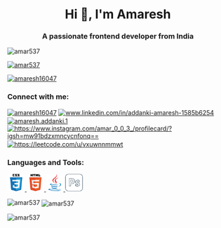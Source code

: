 <h1 align="center">Hi 👋, I'm Amaresh</h1>
<h3 align="center">A passionate frontend developer from India</h3>

<p align="left"> <img src="https://komarev.com/ghpvc/?username=amar537&label=Profile%20views&color=0e75b6&style=flat" alt="amar537" /> </p>

<p align="left"> <a href="https://github.com/ryo-ma/github-profile-trophy"><img src="https://github-profile-trophy.vercel.app/?username=amar537" alt="amar537" /></a> </p>

<p align="left"> <a href="https://twitter.com/amaresh16047" target="blank"><img src="https://img.shields.io/twitter/follow/amaresh16047?logo=twitter&style=for-the-badge" alt="amaresh16047" /></a> </p>

<h3 align="left">Connect with me:</h3>
<p align="left">
<a href="https://twitter.com/amaresh16047" target="blank"><img align="center" src="https://raw.githubusercontent.com/rahuldkjain/github-profile-readme-generator/master/src/images/icons/Social/twitter.svg" alt="amaresh16047" height="30" width="40" /></a>
<a href="https://linkedin.com/in/www.linkedin.com/in/addanki-amaresh-1585b6254" target="blank"><img align="center" src="https://raw.githubusercontent.com/rahuldkjain/github-profile-readme-generator/master/src/images/icons/Social/linked-in-alt.svg" alt="www.linkedin.com/in/addanki-amaresh-1585b6254" height="30" width="40" /></a>
<a href="https://fb.com/amaresh.addanki.1" target="blank"><img align="center" src="https://raw.githubusercontent.com/rahuldkjain/github-profile-readme-generator/master/src/images/icons/Social/facebook.svg" alt="amaresh.addanki.1" height="30" width="40" /></a>
<a href="https://instagram.com/https://www.instagram.com/amar_0_0_3_/profilecard/?igsh=mw91bdzxmncycnfonq==" target="blank"><img align="center" src="https://raw.githubusercontent.com/rahuldkjain/github-profile-readme-generator/master/src/images/icons/Social/instagram.svg" alt="https://www.instagram.com/amar_0_0_3_/profilecard/?igsh=mw91bdzxmncycnfonq==" height="30" width="40" /></a>
<a href="https://www.leetcode.com/https://leetcode.com/u/vxuwnnmmwt" target="blank"><img align="center" src="https://raw.githubusercontent.com/rahuldkjain/github-profile-readme-generator/master/src/images/icons/Social/leet-code.svg" alt="https://leetcode.com/u/vxuwnnmmwt" height="30" width="40" /></a>
</p>

<h3 align="left">Languages and Tools:</h3>
<p align="left"> <a href="https://www.w3schools.com/css/" target="_blank" rel="noreferrer"> <img src="https://raw.githubusercontent.com/devicons/devicon/master/icons/css3/css3-original-wordmark.svg" alt="css3" width="40" height="40"/> </a> <a href="https://www.w3.org/html/" target="_blank" rel="noreferrer"> <img src="https://raw.githubusercontent.com/devicons/devicon/master/icons/html5/html5-original-wordmark.svg" alt="html5" width="40" height="40"/> </a> <a href="https://www.java.com" target="_blank" rel="noreferrer"> <img src="https://raw.githubusercontent.com/devicons/devicon/master/icons/java/java-original.svg" alt="java" width="40" height="40"/> </a> <a href="https://www.photoshop.com/en" target="_blank" rel="noreferrer"> <img src="https://raw.githubusercontent.com/devicons/devicon/master/icons/photoshop/photoshop-line.svg" alt="photoshop" width="40" height="40"/> </a> </p>

<p><img align="left" src="https://github-readme-stats.vercel.app/api/top-langs?username=amar537&show_icons=true&locale=en&layout=compact" alt="amar537" /></p>

<p>&nbsp;<img align="center" src="https://github-readme-stats.vercel.app/api?username=amar537&show_icons=true&locale=en" alt="amar537" /></p>

<p><img align="center" src="https://github-readme-streak-stats.herokuapp.com/?user=amar537&" alt="amar537" /></p>
